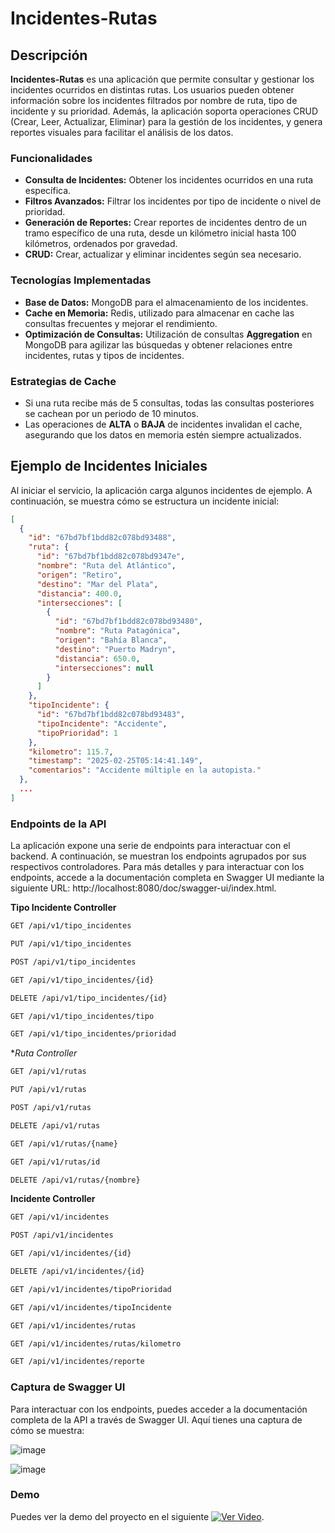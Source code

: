 # Incidentes-Rutas

## Descripción

**Incidentes-Rutas** es una aplicación que permite consultar y gestionar los incidentes ocurridos en distintas rutas. Los usuarios pueden obtener información sobre los incidentes filtrados por nombre de ruta, tipo de incidente y su prioridad. Además, la aplicación soporta operaciones CRUD (Crear, Leer, Actualizar, Eliminar) para la gestión de los incidentes, y genera reportes visuales para facilitar el análisis de los datos.

### Funcionalidades

- **Consulta de Incidentes:** Obtener los incidentes ocurridos en una ruta específica.
- **Filtros Avanzados:** Filtrar los incidentes por tipo de incidente o nivel de prioridad.
- **Generación de Reportes:** Crear reportes de incidentes dentro de un tramo específico de una ruta, desde un kilómetro inicial hasta 100 kilómetros, ordenados por gravedad.
- **CRUD:** Crear, actualizar y eliminar incidentes según sea necesario.

### Tecnologías Implementadas

- **Base de Datos:** MongoDB para el almacenamiento de los incidentes.
- **Cache en Memoria:** Redis, utilizado para almacenar en cache las consultas frecuentes y mejorar el rendimiento.
- **Optimización de Consultas:** Utilización de consultas **Aggregation** en MongoDB para agilizar las búsquedas y obtener relaciones entre incidentes, rutas y tipos de incidentes.
  
### Estrategias de Cache

- Si una ruta recibe más de 5 consultas, todas las consultas posteriores se cachean por un periodo de 10 minutos.
- Las operaciones de **ALTA** o **BAJA** de incidentes invalidan el cache, asegurando que los datos en memoria estén siempre actualizados.

## Ejemplo de Incidentes Iniciales

Al iniciar el servicio, la aplicación carga algunos incidentes de ejemplo. A continuación, se muestra cómo se estructura un incidente inicial:

```json
[
  {
    "id": "67bd7bf1bdd82c078bd93488",
    "ruta": {
      "id": "67bd7bf1bdd82c078bd9347e",
      "nombre": "Ruta del Atlántico",
      "origen": "Retiro",
      "destino": "Mar del Plata",
      "distancia": 400.0,
      "intersecciones": [
        {
          "id": "67bd7bf1bdd82c078bd93480",
          "nombre": "Ruta Patagónica",
          "origen": "Bahía Blanca",
          "destino": "Puerto Madryn",
          "distancia": 650.0,
          "intersecciones": null
        }
      ]
    },
    "tipoIncidente": {
      "id": "67bd7bf1bdd82c078bd93483",
      "tipoIncidente": "Accidente",
      "tipoPrioridad": 1
    },
    "kilometro": 115.7,
    "timestamp": "2025-02-25T05:14:41.149",
    "comentarios": "Accidente múltiple en la autopista."
  },
  ...
]
```

### Endpoints de la API

La aplicación expone una serie de endpoints para interactuar con el backend. A continuación, se muestran los endpoints agrupados por sus respectivos controladores. Para más detalles y para interactuar con los endpoints, accede a la documentación completa en Swagger UI mediante la siguiente URL: http://localhost:8080/doc/swagger-ui/index.html.

**Tipo Incidente Controller**
```bash
GET /api/v1/tipo_incidentes
```
```bash
PUT /api/v1/tipo_incidentes
```
```bash
POST /api/v1/tipo_incidentes
```
```bash
GET /api/v1/tipo_incidentes/{id}
```
```bash
DELETE /api/v1/tipo_incidentes/{id}
```
```bash
GET /api/v1/tipo_incidentes/tipo
```
```bash
GET /api/v1/tipo_incidentes/prioridad
```

**Ruta Controller*
```bash
GET /api/v1/rutas
```
```bash
PUT /api/v1/rutas
```
```bash
POST /api/v1/rutas
```
```bash
DELETE /api/v1/rutas
```
```bash
GET /api/v1/rutas/{name}
```
```bash
GET /api/v1/rutas/id
```
```bash
DELETE /api/v1/rutas/{nombre}
```

**Incidente Controller**
```bash
GET /api/v1/incidentes
```
```bash
POST /api/v1/incidentes
```
```bash
GET /api/v1/incidentes/{id}
```
```bash
DELETE /api/v1/incidentes/{id}
```
```bash
GET /api/v1/incidentes/tipoPrioridad
```
```bash
GET /api/v1/incidentes/tipoIncidente
```
```bash
GET /api/v1/incidentes/rutas
```
```bash
GET /api/v1/incidentes/rutas/kilometro
```
```bash
GET /api/v1/incidentes/reporte
```

### Captura de Swagger UI
Para interactuar con los endpoints, puedes acceder a la documentación completa de la API a través de Swagger UI. Aquí tienes una captura de cómo se muestra:

![image](https://github.com/user-attachments/assets/a29acd88-b52f-41d3-a608-8188f8e8273d)

![image](https://github.com/user-attachments/assets/146bdd35-867e-498d-8048-aeb94bd2e08c)

### Demo

Puedes ver la demo del proyecto en el siguiente [![Ver Video](https://via.placeholder.com/800x450.png?text=Click+para+ver+el+video)](https://drive.google.com/file/d/1gtAoT-P3cbvDASFbRegV0YJ0upQKUWHh/view?usp=drive_link).


